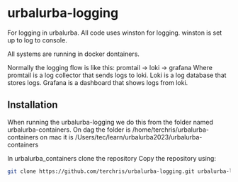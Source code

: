 # urbalurba-logging

For logging in urbalurba.
All code uses winston for logging. winston is set up to log to console.

All systems are running in docker dontainers.


Normally the logging flow is like this:
promtail -> loki -> grafana
Where promtail is a log collector that sends logs to loki.
Loki is a log database that stores logs.
Grafana is a dashboard that shows logs from loki.


## Installation

When running the urbalurba-logging we do this from the folder named urbalurba-containers.
On dag the folder is /home/terchris/urbalurba-containers on mac it is /Users/tec/learn/urbalurba2023/urbalurba-containers

In urbalurba_containers clone the repository
Copy the repository using:

```bash
git clone https://github.com/terchris/urbalurba-logging.git urbalurba-logging
```


